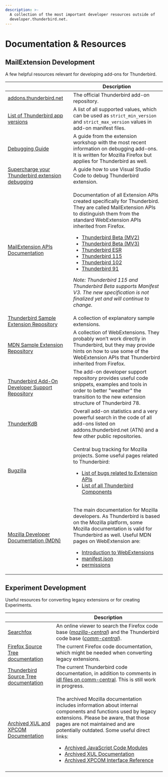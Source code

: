 ```yaml
---
description: >-
  A collection of the most important developer resources outside of
  developer.thunderbird.net.
---
```


# Documentation & Resources

## MailExtension Development

A few helpful resources relevant for developing add-ons for Thunderbird.

|                                                                                                                              |  Description                                                                                                                                                                                                                                                                                                                                                                                                                                                                                                                                                                                                                                                                                                                                                                                                                                                                                                                            |
| ---------------------------------------------------------------------------------------------------------------------------- | --------------------------------------------------------------------------------------------------------------------------------------------------------------------------------------------------------------------------------------------------------------------------------------------------------------------------------------------------------------------------------------------------------------------------------------------------------------------------------------------------------------------------------------------------------------------------------------------------------------------------------------------------------------------------------------------------------------------------------------------------------------------------------------------------------------------------------------------------------------------------------------------------------------------------------------- |
| [addons.thunderbird.net](https://addons.thunderbird.net)                                                                     | The official Thunderbird add-on repository.                                                                                                                                                                                                                                                                                                                                                                                                                                                                                                                                                                                                                                                                                                                                                                                                                                                                                             |
| [List of Thunderbird app versions](https://addons.thunderbird.net/pages/appversions/)                                        | A list of all supported values, which can be used as `strict_min_version` and `strict_max_version` values in add-on manifest files.                                                                                                                                                                                                                                                                                                                                                                                                                                                                                                                                                                                                                                                                                                                                                                                                     |
| [Debugging Guide](https://extensionworkshop.com/documentation/develop/debugging/)                                            | A guide from the extension workshop with the most recent information on debugging add-ons. It is written for Mozilla Firefox but applies for Thunderbird as well.                                                                                                                                                                                                                                                                                                                                                                                                                                                                                                                                                                                                                                                                                                                                                                       |
| [Supercharge your Thunderbird extension debugging](https://arndissler.net/supercharge-your-thunderbird-extension-debugging/) | A guide how to use Visual Studio Code to debug Thunderbird extension.                                                                                                                                                                                                                                                                                                                                                                                                                                                                                                                                                                                                                                                                                                                                                                                                                                                                   |
| [MailExtension APIs Documentation](https://webextension-api.thunderbird.net/)                                                | <p>Documentation of all Extension APIs created specifically for Thunderbird. They are called MailExtension APIs to distinguish them from the standard WebExtension APIs inherited from Firefox.</p><ul><li><a href="https://webextension-api.thunderbird.net/en/latest/">Thunderbird Beta (MV2)</a></li><li><a href="https://webextension-api.thunderbird.net/en/latest-mv3/">Thunderbird Beta (MV3)</a></li><li><a href="https://webextension-api.thunderbird.net/en/stable/">Thunderbird ESR</a></li><li><a href="https://webextension-api.thunderbird.net/en/115/">Thunderbird 115</a></li><li><a href="https://webextension-api.thunderbird.net/en/102/">Thunderbird 102</a></li><li><a href="https://webextension-api.thunderbird.net/en/91/">Thunderbird 91</a></li></ul><p><em>Note: Thunderbird 115 and Thunderbird Beta supports Manifest V3. The new specification is not finalized yet and will continue to change.</em></p> |
| [Thunderbird Sample Extension Repository](https://github.com/thunderbird/sample-extensions)                                  | A collection of explanatory sample extensions.                                                                                                                                                                                                                                                                                                                                                                                                                                                                                                                                                                                                                                                                                                                                                                                                                                                                                          |
| [MDN Sample Extension Repository](https://github.com/mdn/webextensions-examples)                                             | A collection of WebExtensions. They probably won’t work directly in Thunderbird, but they may provide hints on how to use some of the WebExtension APIs that Thunderbird inherited from Firefox.                                                                                                                                                                                                                                                                                                                                                                                                                                                                                                                                                                                                                                                                                                                                        |
| [Thunderbird Add-On Developer Support Repository](https://github.com/thunderbird/addon-developer-support)                    | The add-on developer support repository provides useful code snippets, examples and tools in order to better "weather" the transition to the new extension structure of Thunderbird 78.                                                                                                                                                                                                                                                                                                                                                                                                                                                                                                                                                                                                                                                                                                                                                 |
| [ThunderKdB](https://cleidigh.github.io/ThunderKdB/index.html)                                                               | Overall add-on statistics and a very powerful search in the code of all add-ons listed on addons.thunderbird.net (ATN) and a few other public repositories.                                                                                                                                                                                                                                                                                                                                                                                                                                                                                                                                                                                                                                                                                                                                                                             |
| [Bugzilla](https://bugzilla.mozilla.org)                                                                                     | <p>Central bug tracking for Mozilla projects. Some useful pages related to Thunderbird:</p><ul><li><a href="https://bugzilla.mozilla.org/buglist.cgi?product=Thunderbird&#x26;component=Add-Ons%3A%20Extensions%20API&#x26;resolution=---&#x26;list_id=15187727">List of bugs related to Extension APIs</a></li><li><a href="https://bugzilla.mozilla.org/describecomponents.cgi?product=Thunderbird">List of all Thunderbird Components</a></li></ul>                                                                                                                                                                                                                                                                                                                                                                                                                                                                                  |
| [Mozilla Developer Documentation (MDN)](https://developer.mozilla.org/en-US/docs/Mozilla/Add-ons/WebExtensions)              | <p>The main documentation for Mozilla developers. As Thunderbird is based on the Mozilla platform, some Mozilla documentation is valid for Thunderbird as well. Useful MDN pages on WebExtension are:</p><ul><li><a href="https://developer.mozilla.org/en-US/docs/Mozilla/Add-ons/WebExtensions">Introduction to WebExtensions</a></li><li><a href="https://developer.mozilla.org/en-US/docs/Mozilla/Add-ons/WebExtensions/manifest.json">manifest.json</a></li><li><a href="https://developer.mozilla.org/en-US/docs/Mozilla/Add-ons/WebExtensions/manifest.json/permissions">permissions</a></li></ul>                                                                                                                                                                                                                                                                                                                               |

## Experiment Development

Useful resources for converting legacy extensions or for creating Experiments.

|                                                                                        | Description                                                                                                                                                                                                                                                                                                                                                                                                                                                                                                                                                                                                                  |
| -------------------------------------------------------------------------------------- | ---------------------------------------------------------------------------------------------------------------------------------------------------------------------------------------------------------------------------------------------------------------------------------------------------------------------------------------------------------------------------------------------------------------------------------------------------------------------------------------------------------------------------------------------------------------------------------------------------------------------------- |
| [Searchfox](https://searchfox.org/)                                                    | An online viewer to search the Firefox code base ([_mozilla-central_](https://searchfox.org/mozilla-central/source/)) and the Thunderbird code base ([_comm-central_](https://searchfox.org/comm-central/source/)).                                                                                                                                                                                                                                                                                                                                                                                                          |
| [Firefox Source Tree documentation](https://firefox-source-docs.mozilla.org/)          | The current Firefox code documentation, which might be needed when converting legacy extensions.                                                                                                                                                                                                                                                                                                                                                                                                                                                                                                                             |
| [Thunderbird Source Tree documentation](../thunderbird-development/codebase-overview/) | The current Thunderbird code documentation, in addition to comments in [idl files on comm-central](https://searchfox.org/comm-central/search?q=\&path=\*.idl). This is still work in progress.                                                                                                                                                                                                                                                                                                                                                                                                                               |
| [Archived XUL and XPCOM Documentation](https://udn.realityripple.com/docs/Mozilla)     | <p>The archived Mozilla documentation includes information about internal components and functions used by legacy extensions. Please be aware, that those pages are not maintained and are potentially outdated. Some useful direct links:</p><ul><li><a href="https://udn.realityripple.com/docs/Mozilla/JavaScript_code_modules">Archived JavaScript Code Modules</a></li><li><a href="https://udn.realityripple.com/docs/Archive/Mozilla/XUL">Archived XUL Documentation</a></li><li><a href="https://udn.realityripple.com/docs/Mozilla/Tech/XPCOM/Reference/Interface">Archived XPCOM Interface Reference</a></li></ul> |
|                                                                                        |                                                                                                                                                                                                                                                                                                                                                                                                                                                                                                                                                                                                                              |
